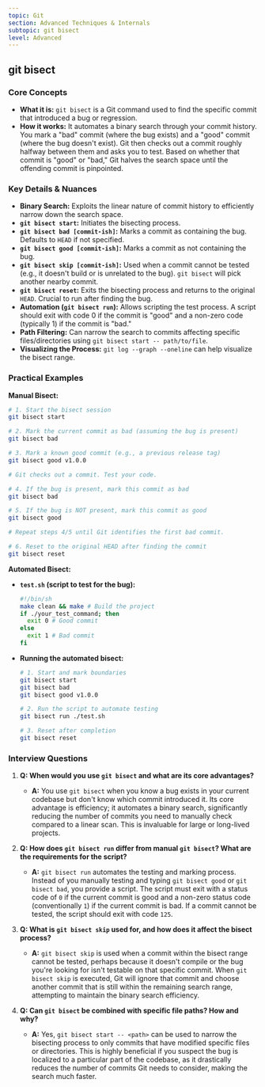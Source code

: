```yaml
---
topic: Git
section: Advanced Techniques & Internals
subtopic: git bisect
level: Advanced
---
```


## git bisect
### Core Concepts

*   **What it is:** `git bisect` is a Git command used to find the specific commit that introduced a bug or regression.
*   **How it works:** It automates a binary search through your commit history. You mark a "bad" commit (where the bug exists) and a "good" commit (where the bug doesn't exist). Git then checks out a commit roughly halfway between them and asks you to test. Based on whether that commit is "good" or "bad," Git halves the search space until the offending commit is pinpointed.

### Key Details & Nuances

*   **Binary Search:** Exploits the linear nature of commit history to efficiently narrow down the search space.
*   **`git bisect start`:** Initiates the bisecting process.
*   **`git bisect bad [commit-ish]`:** Marks a commit as containing the bug. Defaults to `HEAD` if not specified.
*   **`git bisect good [commit-ish]`:** Marks a commit as not containing the bug.
*   **`git bisect skip [commit-ish]`:** Used when a commit cannot be tested (e.g., it doesn't build or is unrelated to the bug). `git bisect` will pick another nearby commit.
*   **`git bisect reset`:** Exits the bisecting process and returns to the original `HEAD`. Crucial to run after finding the bug.
*   **Automation (`git bisect run`):** Allows scripting the test process. A script should exit with code 0 if the commit is "good" and a non-zero code (typically 1) if the commit is "bad."
*   **Path Filtering:** Can narrow the search to commits affecting specific files/directories using `git bisect start -- path/to/file`.
*   **Visualizing the Process:** `git log --graph --oneline` can help visualize the bisect range.

### Practical Examples

**Manual Bisect:**

```sh
# 1. Start the bisect session
git bisect start

# 2. Mark the current commit as bad (assuming the bug is present)
git bisect bad

# 3. Mark a known good commit (e.g., a previous release tag)
git bisect good v1.0.0

# Git checks out a commit. Test your code.

# 4. If the bug is present, mark this commit as bad
git bisect bad

# 5. If the bug is NOT present, mark this commit as good
git bisect good

# Repeat steps 4/5 until Git identifies the first bad commit.

# 6. Reset to the original HEAD after finding the commit
git bisect reset
```

**Automated Bisect:**

*   **`test.sh` (script to test for the bug):**

    ```sh
    #!/bin/sh
    make clean && make # Build the project
    if ./your_test_command; then
      exit 0 # Good commit
    else
      exit 1 # Bad commit
    fi
    ```

*   **Running the automated bisect:**

    ```sh
    # 1. Start and mark boundaries
    git bisect start
    git bisect bad
    git bisect good v1.0.0

    # 2. Run the script to automate testing
    git bisect run ./test.sh

    # 3. Reset after completion
    git bisect reset
    ```

### Interview Questions

1.  **Q: When would you use `git bisect` and what are its core advantages?**
    *   **A:** You use `git bisect` when you know a bug exists in your current codebase but don't know which commit introduced it. Its core advantage is efficiency; it automates a binary search, significantly reducing the number of commits you need to manually check compared to a linear scan. This is invaluable for large or long-lived projects.

2.  **Q: How does `git bisect run` differ from manual `git bisect`? What are the requirements for the script?**
    *   **A:** `git bisect run` automates the testing and marking process. Instead of you manually testing and typing `git bisect good` or `git bisect bad`, you provide a script. The script must exit with a status code of `0` if the current commit is good and a non-zero status code (conventionally `1`) if the current commit is bad. If a commit cannot be tested, the script should exit with code `125`.

3.  **Q: What is `git bisect skip` used for, and how does it affect the bisect process?**
    *   **A:** `git bisect skip` is used when a commit within the bisect range cannot be tested, perhaps because it doesn't compile or the bug you're looking for isn't testable on that specific commit. When `git bisect skip` is executed, Git will ignore that commit and choose another commit that is still within the remaining search range, attempting to maintain the binary search efficiency.

4.  **Q: Can `git bisect` be combined with specific file paths? How and why?**
    *   **A:** Yes, `git bisect start -- <path>` can be used to narrow the bisecting process to only commits that have modified specific files or directories. This is highly beneficial if you suspect the bug is localized to a particular part of the codebase, as it drastically reduces the number of commits Git needs to consider, making the search much faster.